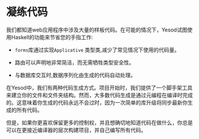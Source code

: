 # 凝练代码

我们都知道web应用程序中涉及大量的样板代码。在可能的情况下，Yesod试图使用Haskell的功能来节省您的手指工作:

<!-- TODO: form是格式还是表单? -->

- `forms`库通过实现`Applicative` 类型类,减少了常见情况下使用的代码量。

- 路由可以声明地非常简洁，而无需牺牲类型安全性。
  
- 与数据库交互时,数据序列化由生成的代码自动处理。

在Yesod中，我们有两种代码生成方式。项目开始时，我们提供了一个脚手架工具来建立你的文件和文件夹结构。然而，大多数代码生成是通过元编程在编译时完成的。这意味着你生成的代码永远不会过时，因为一次简单的库升级将同步最新你生成的所有代码。

但是，如果你更喜欢保留更多的控制权，并且想确切地知道代码在做什么，你总是可以在更接近编译器的层次构建项目，并自己编写所有代码。
